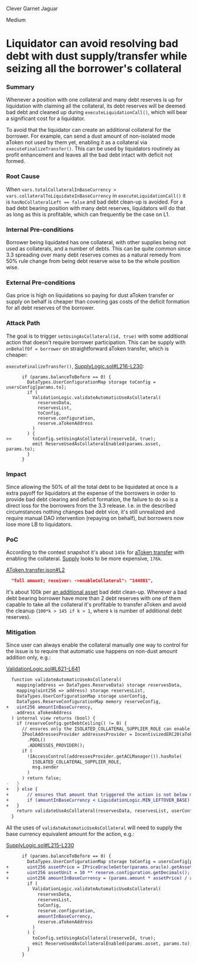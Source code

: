 Clever Garnet Jaguar

Medium

# Liquidator can avoid resolving bad debt with dust supply/transfer while seizing all the borrower's collateral

### Summary

Whenever a position with one collateral and many debt reserves is up for liquidation with claiming all the collateral, its debt reserves will be deemed bad debt and cleaned up during `executeLiquidationCall()`, which will bear a significant cost for a liquidator.

To avoid that the liquidator can create an additional collateral for the borrower. For example, can send a dust amount of non-isolated mode aToken not used by them yet, enabling it as a collateral via `executeFinalizeTransfer()`. This can be used by liquidators routinely as profit enhancement and leaves all the bad debt intact with deficit not formed.

### Root Cause

When `vars.totalCollateralInBaseCurrency > vars.collateralToLiquidateInBaseCurrency` in `executeLiquidationCall()` it is `hasNoCollateralLeft == false` and bad debt clean-up is avoided. For a bad debt bearing position with many debt reserves, liquidators will do that as long as this is profitable, which can frequently be the case on L1.

### Internal Pre-conditions

Borrower being liquidated has one collateral, with other supplies being not used as collaterals, and a number of debts. This can be quite common since 3.3 spreading over many debt reserves comes as a natural remedy from 50% rule change from being debt reserve wise to be the whole position wise.

### External Pre-conditions

Gas price is high on liquidations so paying for dust aToken transfer or supply on behalf is cheaper than covering gas costs of the deficit formation for all debt reserves of the borrower.

### Attack Path

The goal is to trigger `setUsingAsCollateral(id, true)` with some additional action that doesn't require borrower participation. This can be supply with `onBehalfOf = borrower` on straightforward aToken transfer, which is cheaper:

`executeFinalizeTransfer()`, [SupplyLogic.sol#L216-L230](https://github.com/sherlock-audit/2025-01-aave-v3-3/blob/main/aave-v3-origin/src/contracts/protocol/libraries/logic/SupplyLogic.sol#L216-L230):

```
      if (params.balanceToBefore == 0) {
        DataTypes.UserConfigurationMap storage toConfig = usersConfig[params.to];
        if (
          ValidationLogic.validateAutomaticUseAsCollateral(
            reservesData,
            reservesList,
            toConfig,
            reserve.configuration,
            reserve.aTokenAddress
          )
        ) {
>>        toConfig.setUsingAsCollateral(reserveId, true);
          emit ReserveUsedAsCollateralEnabled(params.asset, params.to);
        }
      }
```

### Impact

Since allowing the 50% of all the total debt to be liquidated at once is a extra payoff for liquidators at the expense of the borrowers in order to provide bad debt clearing and deficit formation, the failure to do so is a direct loss for the borrowers from the 3.3 release. I.e. in the described circumstances nothing changes bad debt vice, it's still unrealized and require manual DAO intervention (repaying on behalf), but borrowers now lose more LB to liquidators.

### PoC

According to the contest snapshot it's about `145k` for [aToken transfer](https://github.com/sherlock-audit/2025-01-aave-v3-3/blob/main/aave-v3-origin/snapshots/AToken.transfer.json#L8) with enabling the collateral. [Supply]((https://github.com/sherlock-audit/2025-01-aave-v3-3/blob/main/aave-v3-origin/snapshots/Pool.Operations.json#L16)) looks to be more expensive, `176k`.

[AToken.transfer.json#L2](https://github.com/sherlock-audit/2025-01-aave-v3-3/blob/main/aave-v3-origin/snapshots/AToken.transfer.json#L2)

```json
  "full amount; receiver: ->enableCollateral": "144881",
```

It's about 100k per [an additional asset](https://github.com/sherlock-audit/2025-01-aave-v3-3/blob/main/aave-v3-origin/snapshots/Pool.Operations.json#L4-L5) bad debt clean-up. Whenever a bad debt bearing borrower have more than 2 debt reserves with one of them capable to take all the collateral it's profitable to transfer aToken and avoid the cleanup (`100*k > 145 if k > 1`, where `k` is number of additional debt reserves).

### Mitigation

Since user can always enable the collateral manually one way to control for the issue is to require that automatic use happens on non-dust amount addition only, e.g.:

[ValidationLogic.sol#L621-L641](https://github.com/sherlock-audit/2025-01-aave-v3-3/blob/main/aave-v3-origin/src/contracts/protocol/libraries/logic/ValidationLogic.sol#L621-L641)

```diff
  function validateAutomaticUseAsCollateral(
    mapping(address => DataTypes.ReserveData) storage reservesData,
    mapping(uint256 => address) storage reservesList,
    DataTypes.UserConfigurationMap storage userConfig,
    DataTypes.ReserveConfigurationMap memory reserveConfig,
+   uint256 amountInBaseCurrency,
    address aTokenAddress
  ) internal view returns (bool) {
    if (reserveConfig.getDebtCeiling() != 0) {
      // ensures only the ISOLATED_COLLATERAL_SUPPLIER_ROLE can enable collateral as side-effect of an action
      IPoolAddressesProvider addressesProvider = IncentivizedERC20(aTokenAddress)
        .POOL()
        .ADDRESSES_PROVIDER();
      if (
        !IAccessControl(addressesProvider.getACLManager()).hasRole(
          ISOLATED_COLLATERAL_SUPPLIER_ROLE,
          msg.sender
        )
      ) return false;
-   }
+   } else {
+       // ensures that amount that triggered the action is not below minimum
+       if (amountInBaseCurrency < LiquidationLogic.MIN_LEFTOVER_BASE) return false;
+   }   
    return validateUseAsCollateral(reservesData, reservesList, userConfig, reserveConfig);
  }
```

All the uses of `validateAutomaticUseAsCollateral` will need to supply the base currency equivalent amount for the action, e.g.:

[SupplyLogic.sol#L215-L230](https://github.com/sherlock-audit/2025-01-aave-v3-3/blob/main/aave-v3-origin/src/contracts/protocol/libraries/logic/SupplyLogic.sol#L215-L230)

```diff
      if (params.balanceToBefore == 0) {
        DataTypes.UserConfigurationMap storage toConfig = usersConfig[params.to];
+       uint256 assetPrice = IPriceOracleGetter(params.oracle).getAssetPrice(params.asset);
+       uint256 assetUnit = 10 ** reserve.configuration.getDecimals();
+       uint256 amountInBaseCurrency = (params.amount * assetPrice) / assetUnit;
        if (
          ValidationLogic.validateAutomaticUseAsCollateral(
            reservesData,
            reservesList,
            toConfig,
            reserve.configuration,
+           amountInBaseCurrency,
            reserve.aTokenAddress
          )
        ) {
          toConfig.setUsingAsCollateral(reserveId, true);
          emit ReserveUsedAsCollateralEnabled(params.asset, params.to);
        }
      }
```

